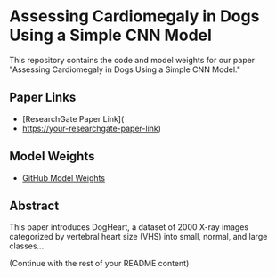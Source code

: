 # Assessing Cardiomegaly in Dogs Using a Simple CNN Model

This repository contains the code and model weights for our paper "Assessing Cardiomegaly in Dogs Using a Simple CNN Model."

## Paper Links
- [ResearchGate Paper Link](
- [https://your-researchgate-paper-link](https://www.researchgate.net/publication/382114537_Assessing_Cardiomegaly_in_Dogs_Using_a_Simple_CNN_Model))


## Model Weights
- [GitHub Model Weights]([https://your-github-repo-link/weights](https://github.com/VardhanBora/Assessing-Cardiomegaly-in-Dogs/blob/main/Pth%20file.pth))

## Abstract
This paper introduces DogHeart, a dataset of 2000 X-ray images categorized by vertebral heart size (VHS) into small, normal, and large classes...

(Continue with the rest of your README content)
